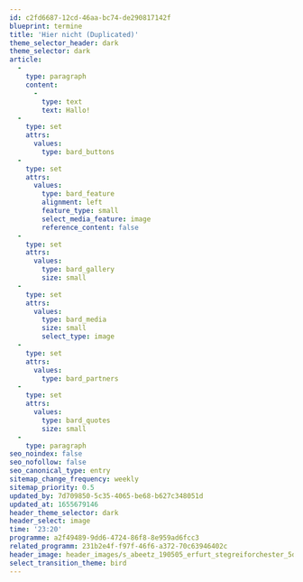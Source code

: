 ```yaml
---
id: c2fd6687-12cd-46aa-bc74-de290817142f
blueprint: termine
title: 'Hier nicht (Duplicated)'
theme_selector_header: dark
theme_selector: dark
article:
  -
    type: paragraph
    content:
      -
        type: text
        text: Hallo!
  -
    type: set
    attrs:
      values:
        type: bard_buttons
  -
    type: set
    attrs:
      values:
        type: bard_feature
        alignment: left
        feature_type: small
        select_media_feature: image
        reference_content: false
  -
    type: set
    attrs:
      values:
        type: bard_gallery
        size: small
  -
    type: set
    attrs:
      values:
        type: bard_media
        size: small
        select_type: image
  -
    type: set
    attrs:
      values:
        type: bard_partners
  -
    type: set
    attrs:
      values:
        type: bard_quotes
        size: small
  -
    type: paragraph
seo_noindex: false
seo_nofollow: false
seo_canonical_type: entry
sitemap_change_frequency: weekly
sitemap_priority: 0.5
updated_by: 7d709850-5c35-4065-be68-b627c348051d
updated_at: 1655679146
header_theme_selector: dark
header_select: image
time: '23:20'
programme: a2f49489-9dd6-4724-86f8-8e959ad6fcc3
related_programm: 231b2e4f-f97f-46f6-a372-70c63946402c
header_image: header_images/s_abeetz_190505_erfurt_stegreiforchester_5d3_9590.-cinematic.jpg
select_transition_theme: bird
---
```

